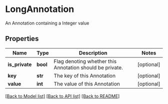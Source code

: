 # LongAnnotation

An Annotation containing a Integer value
## Properties
Name | Type | Description | Notes
------------ | ------------- | ------------- | -------------
**is_private** | **bool** | Flag denoting whether this Annotation should be private. | [optional] 
**key** | **str** | The key of this Annotation | [optional] 
**value** | **int** | The value of this Annotation | [optional] 

[[Back to Model list]](../README.md#documentation-for-models) [[Back to API list]](../README.md#documentation-for-api-endpoints) [[Back to README]](../README.md)


